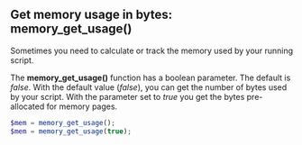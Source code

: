 ## Get memory usage in bytes: memory_get_usage()
Sometimes you need to calculate or track the memory used by your running script.

The __memory_get_usage()__ function has a boolean parameter.
The default is _false_.
With the default value (_false_), you can get the number of bytes used by your script.
With the parameter set to _true_ you get the bytes pre-allocated for memory pages.

```php
$mem = memory_get_usage();
$mem = memory_get_usage(true);
```
